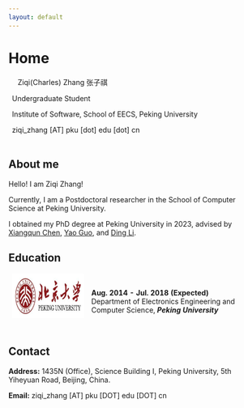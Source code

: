 ```yaml
---
layout: default
---
```

# [](#header-1)Home

<table style="border-style:none">
<tbody style="border-style:hidden">
<tr>
  <!--td><img width="256px" src="{{site.baseurl}}/assets/images/ziqi_zhang.png"></td-->
  <td>
    <h_name>Ziqi(Charles) Zhang 张子祺</h_name>
    <p>Undergraduate Student</p>
    <p>Institute of Software, School of EECS, Peking University</p>
    <p>ziqi_zhang [AT] pku [dot] edu [dot] cn</p>
    <!--p><a href="{{site.baseurl}}/static/files/yuanchun_cv_en.pdf">Download my CV</a>
    (<a href="{{site.baseurl}}/static/files/yuanchun_cv_zh.pdf">中文版</a>)</p-->
  </td>

</tr>
</tbody>
</table>

## [](#header-2)About me

Hello! I am Ziqi Zhang!

Currently, I am a Postdoctoral researcher in the School of Computer Science at Peking University.

I obtained my PhD degree at Peking University in 2023, advised by [Xiangqun Chen](https://www.coursera.org/instructor/chenxiangqun), [Yao Guo](http://sei.pku.edu.cn/~yaoguo/), and [Ding Li](https://marapapman.github.io/).


## [](#header-2)Education

<table class="imgtable" style="border-style:none">
	<tbody style="border-style:hidden">
	<tr>
		<td><img src="assets/images/pku.jpg" alt="Ziqi" width="250px" height="88px" />&nbsp;</td>
		<td align="left"><p><b>Aug. 2014 - Jul. 2018 (Expected)</b> <br />
		Department of Electronics Engineering and Computer Science, <i><b>Peking University</b></i></p></td>
	</tr>
	</tbody>
</table>

## [](#header-2)Contact
**Address:**
1435N (Office), Science Building I,
Peking University, 5th Yiheyuan Road, Beijing, China. 

**Email:**
ziqi_zhang [AT] pku [DOT] edu [DOT] cn

